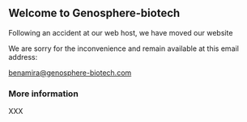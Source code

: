 ## Welcome to Genosphere-biotech


Following an accident at our web host, we have moved our website

We are sorry for the inconvenience and remain available at this email address:

[benamira@genosphere-biotech.com](benamira@genosphere-biotech.com)

### More information


XXX
